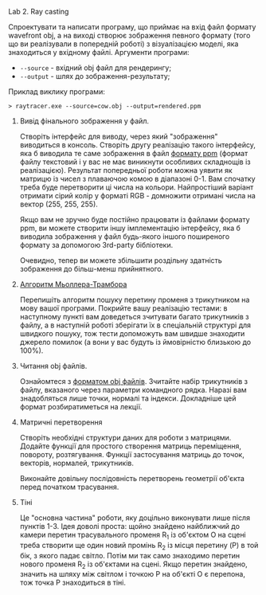 Lab 2. Ray casting

Спроектувати та написати програму, що приймає на вхід файл формату wavefront obj, а на виході створює зображення певного формату (того що ви реалізували в попередній роботі) з візуалізацією моделі, яка знаходиться у вхідному файлі. Аргументи програми:

- `--source` - вхідний obj файл для рендерингу;
- `--output` - шлях до зображення-результату;

Приклад виклику програми:
```
> raytracer.exe --source=cow.obj --output=rendered.ppm
```

1. Вивід фінального зображення у файл.

   Створіть інтерфейс для виводу, через який "зображення" виводиться в консоль. Створіть другу реалізацію такого інтерфейсу, яка б виводила те саме зображення в файл [формату ppm](https://en.wikipedia.org/wiki/Netpbm) (формат файлу текстовий і у вас не має виникнути особливих складнощів із реалізацією). Результат попередньої роботи можна уявити як матрицю із чисел з плаваючою комою в діапазоні 0-1. Вам спочатку треба буде перетворити ці числа на кольори. Найпростіший варіант отримати сірий колір у форматі RGB - домножити отримані числа на вектор (255, 255, 255).

   Якщо вам не зручно буде постійно працювати із файлами формату ppm, ви можете створити іншу імплементацію інтерфейсу, яка б виводила зображення у файл будь-якого іншого поширеного формату за допомогою 3rd-party бібліотеки.

   Очевидно, тепер ви можете збільшити роздільну здатність зображення до більш-менш прийнятного.

2. [Алгоритм Мьоллера-Трамбора](http://www.graphics.cornell.edu/pubs/1997/MT97.pdf)

   Перепишіть алгоритм пошуку перетину променя з трикутником на мову вашої програми. Покрийте вашу реалізацію тестами: в наступному пункті вам доведеться зчитувати багато трикутників з файлу, а в наступній роботі зберігати їх в спеціальній структурі для швидкого пошуку, тож тести допоможуть вам швидше знаходити джерело помилок (а вони у вас будуть із ймовірністю близькою до 100%).

3. Читання obj файлів.

   Ознайомтеся з [форматом obj файлів](https://uk.wikipedia.org/wiki/Obj). Зчитайте набір трикутників з файлу, вказаного через параметри командного рядка. Наразі вам знадобляться лише точки, нормалі та індекси. Докладніше цей формат розбиратиметься на лекції.

4. Матричні перетворення

   Створіть необхідні структури даних для роботи з матрицями. Додайте функції для простого створення матриць переміщення, повороту, розтягування. Функції застосування матриць до точок, векторів, нормалей, трикутників.

   Виконайте довільну послідовність перетворень геометрії об'єкта перед початком трасування.

5. Тіні

   Це "основна частина" роботи, яку доцільно виконувати лише після пунктів 1-3. Ідея доволі проста: щойно знайдено найближчий до камери перетин трасувального променя R<sub>1</sub> із об'єктом O на сцені треба створити ще один новий промінь R<sub>2</sub> із місця перетину (P) в той бік, з якого падає світло. Потім ми так само знаходимо перетин нового променя R<sub>2</sub> із об'єктами на сцені. Якщо перетин знайдено, значить на шляху між світлом і точкою P на об'єкті O є перепона, тож точка P знаходиться в тіні.